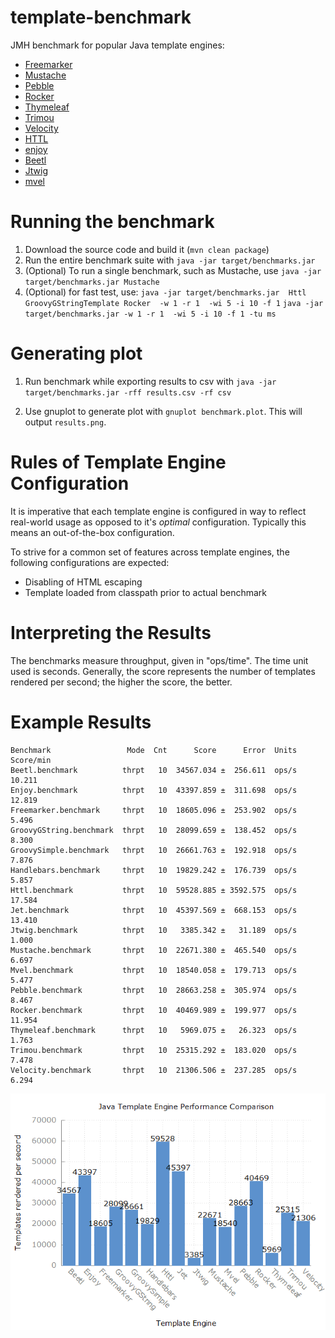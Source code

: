 template-benchmark
================

JMH benchmark for popular Java template engines:

* [Freemarker](http://freemarker.org/)
* [Mustache](https://github.com/spullara/mustache.java)
* [Pebble](http://www.mitchellbosecke.com/pebble)
* [Rocker](https://github.com/fizzed/rocker)
* [Thymeleaf](http://www.thymeleaf.org/)
* [Trimou](http://trimou.org/)
* [Velocity](http://velocity.apache.org/)
* [HTTL](http://httl.github.io/zh/)
* [enjoy](https://www.jfinal.com/doc/6-4)
* [Beetl](http://ibeetl.com/)
* [Jtwig](http://jtwig.org/)
* [mvel](http://mvel.documentnode.com/#mvel-2.0-templating-guide)

Running the benchmark
======================

1. Download the source code and build it (`mvn clean package`)
2. Run the entire benchmark suite with `java -jar target/benchmarks.jar`
3. (Optional) To run a single benchmark, such as Mustache, use `java -jar target/benchmarks.jar Mustache`
4. (Optional) for fast test, use: 
`java -jar target/benchmarks.jar  Httl GroovyGStringTemplate Rocker  -w 1 -r 1  -wi 5 -i 10 -f 1`
`java -jar target/benchmarks.jar -w 1 -r 1  -wi 5 -i 10 -f 1 -tu ms`

Generating plot
===============
1. Run benchmark while exporting results to csv with `java -jar target/benchmarks.jar -rff results.csv -rf csv`

2. Use gnuplot to generate plot with `gnuplot benchmark.plot`. This will output `results.png`.

Rules of Template Engine Configuration
======================================
It is imperative that each template engine is configured in way to reflect real-world usage as opposed to it's *optimal* configuration. Typically this means an out-of-the-box configuration.

To strive for a common set of features across template engines, the following configurations are expected:
* Disabling of HTML escaping
* Template loaded from classpath prior to actual benchmark

Interpreting the Results
========================
The benchmarks measure throughput, given in "ops/time". The time unit used is seconds.
Generally, the score represents the number of templates rendered per second; the higher the score, the better.

Example Results
===============

```
Benchmark                 Mode  Cnt      Score      Error  Units  Score/min
Beetl.benchmark          thrpt   10  34567.034 ±  256.611  ops/s     10.211
Enjoy.benchmark          thrpt   10  43397.859 ±  311.698  ops/s     12.819
Freemarker.benchmark     thrpt   10  18605.096 ±  253.902  ops/s      5.496
GroovyGString.benchmark  thrpt   10  28099.659 ±  138.452  ops/s      8.300
GroovySimple.benchmark   thrpt   10  26661.763 ±  192.918  ops/s      7.876
Handlebars.benchmark     thrpt   10  19829.242 ±  176.739  ops/s      5.857
Httl.benchmark           thrpt   10  59528.885 ± 3592.575  ops/s     17.584
Jet.benchmark            thrpt   10  45397.569 ±  668.153  ops/s     13.410
Jtwig.benchmark          thrpt   10   3385.342 ±   31.189  ops/s      1.000
Mustache.benchmark       thrpt   10  22671.380 ±  465.540  ops/s      6.697
Mvel.benchmark           thrpt   10  18540.058 ±  179.713  ops/s      5.477
Pebble.benchmark         thrpt   10  28663.258 ±  305.974  ops/s      8.467
Rocker.benchmark         thrpt   10  40469.989 ±  199.977  ops/s     11.954
Thymeleaf.benchmark      thrpt   10   5969.075 ±   26.323  ops/s      1.763
Trimou.benchmark         thrpt   10  25315.292 ±  183.020  ops/s      7.478
Velocity.benchmark       thrpt   10  21306.506 ±  237.285  ops/s      6.294
```
![Template Comparison](results.png)
